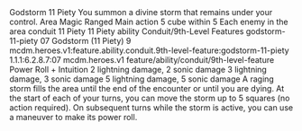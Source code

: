<ability>
  <name>Godstorm</name>
  <cost>11 Piety</cost>
  <flavor>You summon a divine storm that remains under your control.</flavor>
  <keywords>
    <keyword>Area</keyword>
    <keyword>Magic</keyword>
    <keyword>Ranged</keyword>
  </keywords>
  <type>Main action</type>
  <distance>5 cube within 5</distance>
  <target>Each enemy in the area</target>
  <metadata>
    <class>conduit</class>
    <cost>11 Piety</cost>
    <cost_amount>11</cost_amount>
    <cost_resource>Piety</cost_resource>
    <feature_type>ability</feature_type>
    <file_dpath>Conduit/9th-Level Features</file_dpath>
    <item_id>godstorm-11-piety</item_id>
    <item_index>07</item_index>
    <item_name>Godstorm (11 Piety)</item_name>
    <level>9</level>
    <scc>mcdm.heroes.v1:feature.ability.conduit.9th-level-feature:godstorm-11-piety</scc>
    <scdc>1.1.1:6.2.8.7:07</scdc>
    <source>mcdm.heroes.v1</source>
    <type>feature/ability/conduit/9th-level-feature</type>
  </metadata>
  <effects>
    <effect type="roll">
      <roll>Power Roll + Intuition</roll>
      <t1>2 lightning damage, 2 sonic damage</t1>
      <t2>3 lightning damage, 3 sonic damage</t2>
      <t3>5 lightning damage, 5 sonic damage</t3>
    </effect>
    <effect type="mundane">A raging storm fills the area until the end of the encounter or until you are dying. At the start of each of your turns, you can move the storm up to 5 squares (no action required). On subsequent turns while the storm is active, you can use a maneuver to make its power roll.</effect>
  </effects>
</ability>
